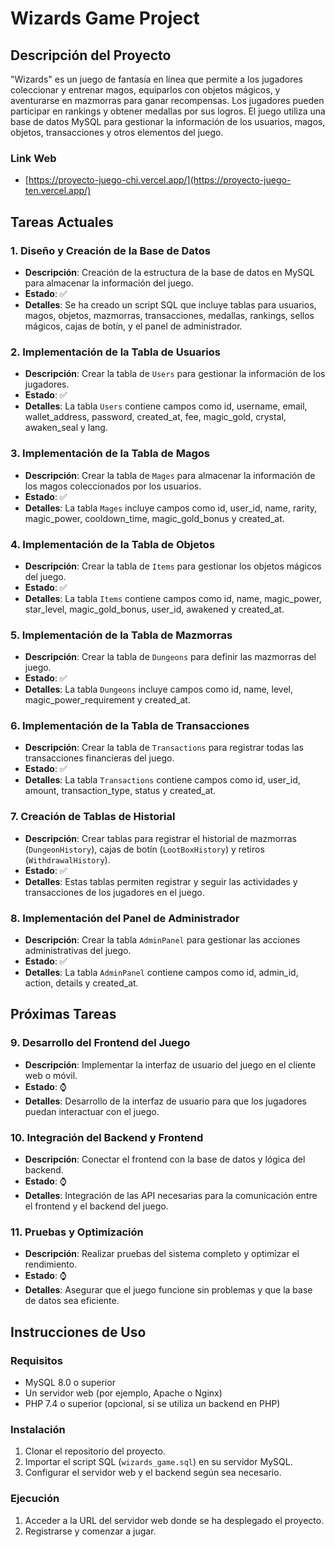 # Wizards Game Project

## Descripción del Proyecto

"Wizards" es un juego de fantasía en línea que permite a los jugadores coleccionar y entrenar magos, equiparlos con objetos mágicos, y aventurarse en mazmorras para ganar recompensas. Los jugadores pueden participar en rankings y obtener medallas por sus logros. El juego utiliza una base de datos MySQL para gestionar la información de los usuarios, magos, objetos, transacciones y otros elementos del juego.

### Link Web
- [https://proyecto-juego-chi.vercel.app/](https://proyecto-juego-ten.vercel.app/)

## Tareas Actuales

### 1. Diseño y Creación de la Base de Datos

- **Descripción**: Creación de la estructura de la base de datos en MySQL para almacenar la información del juego.
- **Estado**: ✅
- **Detalles**: Se ha creado un script SQL que incluye tablas para usuarios, magos, objetos, mazmorras, transacciones, medallas, rankings, sellos mágicos, cajas de botín, y el panel de administrador.

### 2. Implementación de la Tabla de Usuarios

- **Descripción**: Crear la tabla de `Users` para gestionar la información de los jugadores.
- **Estado**: ✅
- **Detalles**: La tabla `Users` contiene campos como id, username, email, wallet_address, password, created_at, fee, magic_gold, crystal, awaken_seal y lang.

### 3. Implementación de la Tabla de Magos

- **Descripción**: Crear la tabla de `Mages` para almacenar la información de los magos coleccionados por los usuarios.
- **Estado**: ✅
- **Detalles**: La tabla `Mages` incluye campos como id, user_id, name, rarity, magic_power, cooldown_time, magic_gold_bonus y created_at.

### 4. Implementación de la Tabla de Objetos

- **Descripción**: Crear la tabla de `Items` para gestionar los objetos mágicos del juego.
- **Estado**: ✅
- **Detalles**: La tabla `Items` contiene campos como id, name, magic_power, star_level, magic_gold_bonus, user_id, awakened y created_at.

### 5. Implementación de la Tabla de Mazmorras

- **Descripción**: Crear la tabla de `Dungeons` para definir las mazmorras del juego.
- **Estado**: ✅
- **Detalles**: La tabla `Dungeons` incluye campos como id, name, level, magic_power_requirement y created_at.

### 6. Implementación de la Tabla de Transacciones

- **Descripción**: Crear la tabla de `Transactions` para registrar todas las transacciones financieras del juego.
- **Estado**: ✅
- **Detalles**: La tabla `Transactions` contiene campos como id, user_id, amount, transaction_type, status y created_at.

### 7. Creación de Tablas de Historial

- **Descripción**: Crear tablas para registrar el historial de mazmorras (`DungeonHistory`), cajas de botín (`LootBoxHistory`) y retiros (`WithdrawalHistory`).
- **Estado**: ✅
- **Detalles**: Estas tablas permiten registrar y seguir las actividades y transacciones de los jugadores en el juego.

### 8. Implementación del Panel de Administrador

- **Descripción**: Crear la tabla `AdminPanel` para gestionar las acciones administrativas del juego.
- **Estado**: ✅
- **Detalles**: La tabla `AdminPanel` contiene campos como id, admin_id, action, details y created_at.

## Próximas Tareas

### 9. Desarrollo del Frontend del Juego

- **Descripción**: Implementar la interfaz de usuario del juego en el cliente web o móvil.
- **Estado**: ⌚
- **Detalles**: Desarrollo de la interfaz de usuario para que los jugadores puedan interactuar con el juego.

### 10. Integración del Backend y Frontend

- **Descripción**: Conectar el frontend con la base de datos y lógica del backend.
- **Estado**: ⌚
- **Detalles**: Integración de las API necesarias para la comunicación entre el frontend y el backend del juego.

### 11. Pruebas y Optimización

- **Descripción**: Realizar pruebas del sistema completo y optimizar el rendimiento.
- **Estado**: ⌚
- **Detalles**: Asegurar que el juego funcione sin problemas y que la base de datos sea eficiente.

## Instrucciones de Uso

### Requisitos

- MySQL 8.0 o superior
- Un servidor web (por ejemplo, Apache o Nginx)
- PHP 7.4 o superior (opcional, si se utiliza un backend en PHP)

### Instalación

1. Clonar el repositorio del proyecto.
2. Importar el script SQL (`wizards_game.sql`) en su servidor MySQL.
3. Configurar el servidor web y el backend según sea necesario.

### Ejecución

1. Acceder a la URL del servidor web donde se ha desplegado el proyecto.
2. Registrarse y comenzar a jugar.


